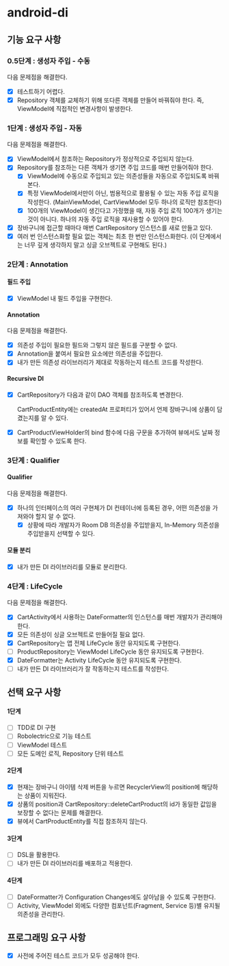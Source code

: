 # android-di

## 기능 요구 사항

### 0.5단계 : 생성자 주입 - 수동

다음 문제점을 해결한다.

- [x] 테스트하기 어렵다.
- [x] Repository 객체를 교체하기 위해 또다른 객체를 만들어 바꿔줘야 한다.
  즉, ViewModel에 직접적인 변경사항이 발생한다.

### 1단계 : 생성자 주입 - 자동

다음 문제점을 해결한다.

- [x] ViewModel에서 참조하는 Repository가 정상적으로 주입되지 않는다.
- [x] Repository를 참조하는 다른 객체가 생기면 주입 코드를 매번 만들어줘야 한다.
    - [x] ViewModel에 수동으로 주입되고 있는 의존성들을 자동으로 주입되도록 바꿔본다.
    - [x] 특정 ViewModel에서만이 아닌, 범용적으로 활용될 수 있는 자동 주입 로직을 작성한다. (MainViewModel, CartViewModel 모두 하나의
      로직만 참조한다)
    - [x] 100개의 ViewModel이 생긴다고 가정했을 때, 자동 주입 로직 100개가 생기는 것이 아니다. 하나의 자동 주입 로직을 재사용할 수 있어야 한다.
- [x] 장바구니에 접근할 때마다 매번 CartRepository 인스턴스를 새로 만들고 있다.
- [x] 여러 번 인스턴스화할 필요 없는 객체는 최초 한 번만 인스턴스화한다. (이 단계에서는 너무 깊게 생각하지 말고 싱글 오브젝트로 구현해도 된다.)

### 2단계 : Annotation

#### 필드 주입

- [x] ViewModel 내 필드 주입을 구현한다.

#### Annotation

다음 문제점을 해결한다.

- [x] 의존성 주입이 필요한 필드와 그렇지 않은 필드를 구분할 수 없다.
- [x] Annotation을 붙여서 필요한 요소에만 의존성을 주입한다.
- [x] 내가 만든 의존성 라이브러리가 제대로 작동하는지 테스트 코드를 작성한다.

#### Recursive DI

- [x] CartRepository가 다음과 같이 DAO 객체를 참조하도록 변경한다.

    CartProductEntity에는 createdAt 프로퍼티가 있어서 언제 장바구니에 상품이 담겼는지를 알 수 있다.

- [x] CartProductViewHolder의 bind 함수에 다음 구문을 추가하여 뷰에서도 날짜 정보를 확인할 수 있도록 한다.

### 3단계 : Qualifier

#### Qualifier
다음 문제점을 해결한다.

- [x] 하나의 인터페이스의 여러 구현체가 DI 컨테이너에 등록된 경우, 어떤 의존성을 가져와야 할지 알 수 없다.
  - [x] 상황에 따라 개발자가 Room DB 의존성을 주입받을지, In-Memory 의존성을 주입받을지 선택할 수 있다.

#### 모듈 분리

- [x] 내가 만든 DI 라이브러리를 모듈로 분리한다.

### 4단계 : LifeCycle

다음 문제점을 해결한다.

- [x] CartActivity에서 사용하는 DateFormatter의 인스턴스를 매번 개발자가 관리해야 한다.
- [x] 모든 의존성이 싱글 오브젝트로 만들어질 필요 없다.
- [x] CartRepository는 앱 전체 LifeCycle 동안 유지되도록 구현한다.
- [ ] ProductRepository는 ViewModel LifeCycle 동안 유지되도록 구현한다.
- [x] DateFormatter는 Activity LifeCycle 동안 유지되도록 구현한다.
- [ ] 내가 만든 DI 라이브러리가 잘 작동하는지 테스트를 작성한다.

## 선택 요구 사항

#### 1단계

- [ ] TDD로 DI 구현
- [ ] Robolectric으로 기능 테스트
- [ ] ViewModel 테스트
- [ ] 모든 도메인 로직, Repository 단위 테스트

#### 2단계

- [x] 현재는 장바구니 아이템 삭제 버튼을 누르면 RecyclerView의 position에 해당하는 상품이 지워진다.
- [x] 상품의 position과 CartRepository::deleteCartProduct의 id가 동일한 값임을 보장할 수 없다는 문제를 해결한다.
- [x] 뷰에서 CartProductEntity를 직접 참조하지 않는다.

#### 3단계

- [ ] DSL을 활용한다.
- [ ] 내가 만든 DI 라이브러리를 배포하고 적용한다.

#### 4단계

- [ ] DateFormatter가 Configuration Changes에도 살아남을 수 있도록 구현한다.
- [ ] Activity, ViewModel 외에도 다양한 컴포넌트(Fragment, Service 등)별 유지될 의존성을 관리한다.

## 프로그래밍 요구 사항

- [x] 사전에 주어진 테스트 코드가 모두 성공해야 한다.
